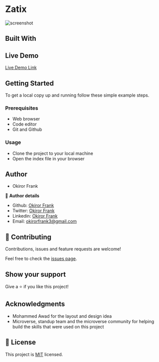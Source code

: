 # Zatix

>

![screenshot](assets/img/screenshot.PNG)

## Built With


## Live Demo

[Live Demo Link](https://raw.githack.com/frankopkusianwar/Zatix/Feature/index.html)


## Getting Started

To get a local copy up and running follow these simple example steps.

### Prerequisites
- Web browser
- Code editor
- Git and Github

### Usage
- Clone the project to your local machine 
- Open the index file in your browser

## Author

- Okiror Frank

👤 **Author details**

- Github: [Okiror Frank](https://github.com/frankopkusianwar)
- Twitter: [Okiror Frank](https://twitter.com/franko0781)
- Linkedin: [Okiror Frank](https://linkedin.com/in/frank-okiror-250076b5)
- Email: okirorfrank3@gmail.com

## 🤝 Contributing

Contributions, issues and feature requests are welcome!

Feel free to check the [issues page](issues/).

## Show your support

Give a ⭐️ if you like this project!

## Acknowledgments

- Mohammed Awad for the layout and design idea
- Microverse, standup team and the microverse community for helping build the skills that were used on this project

## 📝 License

This project is [MIT](lic.url) licensed.
